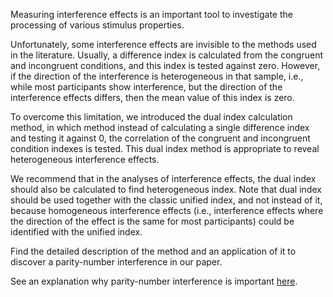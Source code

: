 Measuring interference effects is an important tool to investigate the processing of various stimulus properties.

Unfortunately, some interference effects are invisible to the methods used in the literature. Usually, a difference index is calculated from the congruent and incongruent conditions, and this index is tested against zero. However, if the direction of the interference is heterogeneous in that sample, i.e., while most participants show interference, but the direction of the interference effects differs, then the mean value of this index is zero.

To overcome this limitation, we introduced the dual index calculation method, in which method instead of calculating a single difference index and testing it against 0, the correlation of the congruent and incongruent condition indexes is tested. This dual index method is appropriate to reveal heterogeneous interference effects.

We recommend that in the analyses of interference effects, the dual index should also be calculated to find heterogeneous index. Note that dual index should be used together with the classic unified index, and not instead of it, because homogeneous interference effects (i.e., interference effects where the direction of the effect is the same for most participants) could be identified with the unified index.

Find the detailed description of the method and an application of it to discover a parity-number interference in our paper.

See an explanation why parity-number interference is important [here](discrete_semantic_system.html#5-Numbers-interfere-with-discrete-properties).